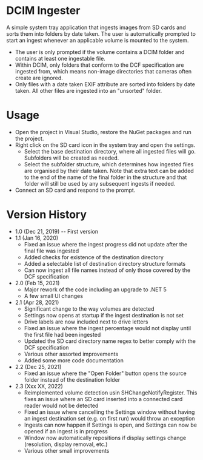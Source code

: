 # DCIM Ingester
A simple system tray application that ingests images from SD cards and sorts them into folders by date taken. The user is automatically prompted to start an ingest whenever an applicable volume is mounted to the system.

- The user is only prompted if the volume contains a DCIM folder and contains at least one ingestable file.
- Within DCIM, only folders that conform to the DCF specification are ingested from, which means non-image directories that cameras often create are ignored.
- Only files with a date taken EXIF attribute are sorted into folders by date taken. All other files are ingested into an "unsorted" folder.

# Usage
- Open the project in Visual Studio, restore the NuGet packages and run the project.
- Right click on the SD card icon in the system tray and open the settings.
	- Select the base destination directory, where all ingested files will go. Subfolders will be created as needed.
	- Select the subfolder structure, which determines how ingested files are organised by their date taken. Note that extra text can be added to the end of the name of the final folder in the structure and that folder will still be used by any subsequent ingests if needed.
- Connect an SD card and respond to the prompt.

# Version History
- 1.0 (Dec 21, 2019) -- First version
- 1.1 (Jan 16, 2020)
	- Fixed an issue where the ingest progress did not update after the final file was ingested
	- Added checks for existence of the destination directory
	- Added a selectable list of destination directory structure formats
	- Can now ingest all file names instead of only those covered by the DCF specification
- 2.0 (Feb 15, 2021)
	- Major rework of the code including an upgrade to .NET 5
	- A few small UI changes
- 2.1 (Apr 28, 2021)
	- Significant change to the way volumes are detected
	- Settings now opens at startup if the ingest destination is not set
	- Drive labels are now included next to drive letters
	- Fixed an issue where the ingest percentage would not display until the first file had been ingested
	- Updated the SD card directory name regex to better comply with the DCF specification
	- Various other assorted improvements
	- Added some more code documentation
- 2.2 (Dec 25, 2021)
	- Fixed an issue where the "Open Folder" button opens the source folder instead of the destination folder
- 2.3 (Xxx XX, 2022)
	- Reimplemented volume detection usin SHChangeNotifyRegister. This fixes an issue where an SD card inserted into a connected card reader would not be detected
	- Fixed an issue where cancelling the Settings window without having an ingest destination set (e.g. on first run) would throw an exception
	- Ingests can now happen if Settings is open, and Settings can now be opened if an ingest is in progress
	- Window now automatically repositions if display settings change (resolution, display removal, etc.)
	- Various other small improvements